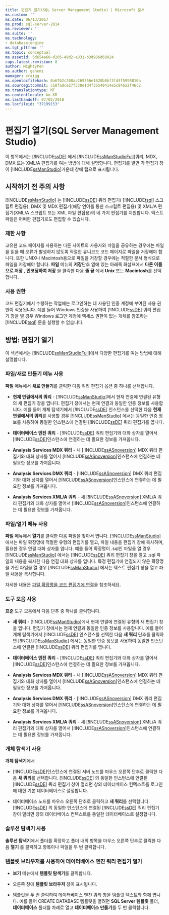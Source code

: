 ```yaml
---
title: 편집기 열기(SQL Server Management Studio) | Microsoft 문서
ms.custom: ''
ms.date: 06/13/2017
ms.prod: sql-server-2014
ms.reviewer: ''
ms.suite: ''
ms.technology:
- database-engine
ms.tgt_pltfrm: ''
ms.topic: conceptual
ms.assetid: 5d654a60-d205-49d2-a831-b3d986d60024
caps.latest.revision: 8
author: MightyPen
ms.author: genemi
manager: craigg
ms.openlocfilehash: 0a67b2c268aa269356e1620b8bf3fd5f5998810a
ms.sourcegitcommit: c18fadce27f330e1d4f36549414e5c84ba2f46c2
ms.translationtype: MT
ms.contentlocale: ko-KR
ms.lasthandoff: 07/02/2018
ms.locfileid: "37199153"
---
```

# <a name="open-an-editor-sql-server-management-studio"></a>편집기 열기(SQL Server Management Studio)
  이 항목에서는 [!INCLUDE[ssDE](../../includes/ssde-md.md)] 에서 [!INCLUDE[ssManStudioFull](../../includes/ssmanstudiofull-md.md)]쿼리, MDX, DMX 또는 XML/A 편집기를 여는 방법에 대해 설명합니다. 편집기를 열면 각 편집기 창이 [!INCLUDE[ssManStudio](../../includes/ssmanstudio-md.md)]가운데 창에 탭으로 표시됩니다.  
  
## <a name="before-you-begin"></a>시작하기 전 주의 사항  
 [!INCLUDE[ssManStudio](../../includes/ssmanstudio-md.md)] 는 [!INCLUDE[ssDE](../../includes/ssde-md.md)] 쿼리 편집기( [!INCLUDE[tsql](../../includes/tsql-md.md)] 스크립트 편집용), DMX 및 MDX 편집기(해당 언어를 통한 스크립트 편집용) 및 XML/A 편집기(XML/A 스크립트 또는 XML 파일 편집용)의 네 가지 편집기를 지원합니다. 텍스트 파일은 어떠한 편집기로도 편집할 수 있습니다.  
  
### <a name="limitations-and-restrictions"></a>제한 사항  
 고유한 코드 페이지를 사용하는 다른 사이트의 사용자와 파일을 공유하는 경우에는 파일을 읽을 때 오류가 발생하지 않도록 적절한 유니코드 코드 페이지로 파일을 저장해야 합니다. 또한 UNIX나 Macintosh용으로 파일을 저장할 경우에는 적절한 문서 형식으로 파일을 저장해야 합니다. **파일** 메뉴의 **저장**단추 옆에 있는 아래쪽 화살표에서 **다른 이름으로 저장** , **인코딩하여 저장** 을 클릭한 다음 **줄 끝** 에서 **Unix** 또는 **Macintosh**를 선택합니다.  
  
### <a name="permissions"></a>사용 권한  
 코드 편집기에서 수행하는 작업에는 로그인하는 데 사용된 인증 계정에 부여된 사용 권한이 적용됩니다. 예를 들어 Windows 인증을 사용하여 [!INCLUDE[ssDE](../../includes/ssde-md.md)] 쿼리 편집기 창을 열 경우 Windows 로그인 계정에 액세스 권한이 없는 개체를 참조하는 [!INCLUDE[tsql](../../includes/tsql-md.md)] 문을 실행할 수 없습니다.  
  
## <a name="how-to-open-editors"></a>방법: 편집기 열기  
 이 섹션에서는 [!INCLUDE[ssManStudioFull](../../includes/ssmanstudiofull-md.md)]에서 다양한 편집기를 여는 방법에 대해 설명합니다.  
  
### <a name="using-the-filenew-menu"></a>파일/새로 만들기 메뉴 사용  
 **파일** 메뉴에서 **새로 만들기**를 클릭한 다음 쿼리 편집기 옵션 중 하나를 선택합니다.  
  
-   **현재 연결에서의 쿼리** - [!INCLUDE[ssManStudio](../../includes/ssmanstudio-md.md)]에서 현재 연결에 연결된 유형의 새 편집기 창을 엽니다. 편집기 창에서는 현재 연결과 동일한 인증 정보를 사용합니다. 예를 들어 개체 탐색기에서 [!INCLUDE[ssDE](../../includes/ssde-md.md)] 인스턴스를 선택한 다음 **현재 연결에서의 쿼리**를 사용할 경우 [!INCLUDE[ssManStudio](../../includes/ssmanstudio-md.md)] 에서는 동일한 인증 정보를 사용하여 동일한 인스턴스에 연결된 [!INCLUDE[ssDE](../../includes/ssde-md.md)] 쿼리 편집기를 엽니다.  
  
-   **데이터베이스 엔진 쿼리** - [!INCLUDE[ssDE](../../includes/ssde-md.md)] 쿼리 편집기와 대화 상자를 열어서 [!INCLUDE[ssDE](../../includes/ssde-md.md)]인스턴스에 연결하는 데 필요한 정보를 가져옵니다.  
  
-   **Analysis Services MDX 쿼리** - 새 [!INCLUDE[ssASnoversion](../../includes/ssasnoversion-md.md)] MDX 쿼리 편집기와 대화 상자를 열어서 [!INCLUDE[ssASnoversion](../../includes/ssasnoversion-md.md)]인스턴스에 연결하는 데 필요한 정보를 가져옵니다.  
  
-   **Analysis Services DMX 쿼리** - [!INCLUDE[ssASnoversion](../../includes/ssasnoversion-md.md)] DMX 쿼리 편집기와 대화 상자를 열어서 [!INCLUDE[ssASnoversion](../../includes/ssasnoversion-md.md)]인스턴스에 연결하는 데 필요한 정보를 가져옵니다.  
  
-   **Analysis Services XML/A 쿼리** - 새 [!INCLUDE[ssASnoversion](../../includes/ssasnoversion-md.md)] XML/A 쿼리 편집기와 대화 상자를 열어서 [!INCLUDE[ssASnoversion](../../includes/ssasnoversion-md.md)]인스턴스에 연결하는 데 필요한 정보를 가져옵니다.  
  
### <a name="using-the-fileopen-menu"></a>파일/열기 메뉴 사용  
 **파일** 메뉴에서 **열기**를 클릭한 다음 파일을 찾아서 엽니다. [!INCLUDE[ssManStudio](../../includes/ssmanstudio-md.md)] 에서는 파일 확장명에 적절한 유형의 편집기를 열고, 파일 내용을 편집기 창에 복사하며, 필요한 경우 연결 대화 상자를 엽니다. 예를 들어 확장명이 .sql인 파일을 열 경우 [!INCLUDE[ssManStudio](../../includes/ssmanstudio-md.md)] 에서는 [!INCLUDE[ssDE](../../includes/ssde-md.md)] 쿼리 편집기 창을 열고 .sql 파일의 내용을 복사한 다음 연결 대화 상자를 엽니다. 특정 편집기에 연결되지 않은 확장명을 가진 파일을 열 경우 [!INCLUDE[ssManStudio](../../includes/ssmanstudio-md.md)] 에서는 텍스트 편집기 창을 열고 파일 내용을 복사합니다.  
  
 자세한 내용은 [파일 확장명을 코드 편집기에 연결](associate-file-extensions-to-a-code-editor.md)을 참조하세요.  
  
### <a name="using-the-toolbar"></a>도구 모음 사용  
 **표준** 도구 모음에서 다음 단추 중 하나를 클릭합니다.  
  
-   **새 쿼리** - [!INCLUDE[ssManStudio](../../includes/ssmanstudio-md.md)]에서 현재 연결에 연결된 유형의 새 편집기 창을 엽니다. 편집기 창에서는 현재 연결과 동일한 인증 정보를 사용합니다. 예를 들어 개체 탐색기에서 [!INCLUDE[ssDE](../../includes/ssde-md.md)] 인스턴스를 선택한 다음 **새 쿼리** 단추를 클릭하면 [!INCLUDE[ssManStudio](../../includes/ssmanstudio-md.md)] 에서는 동일한 인증 정보를 사용하여 동일한 인스턴스에 연결된 [!INCLUDE[ssDE](../../includes/ssde-md.md)] 쿼리 편집기를 엽니다.  
  
-   **데이터베이스 엔진 쿼리** - [!INCLUDE[ssDE](../../includes/ssde-md.md)] 쿼리 편집기와 대화 상자를 열어서 [!INCLUDE[ssDE](../../includes/ssde-md.md)]인스턴스에 연결하는 데 필요한 정보를 가져옵니다.  
  
-   **Analysis Services MDX 쿼리** - 새 [!INCLUDE[ssASnoversion](../../includes/ssasnoversion-md.md)] MDX 쿼리 편집기와 대화 상자를 열어서 [!INCLUDE[ssASnoversion](../../includes/ssasnoversion-md.md)]인스턴스에 연결하는 데 필요한 정보를 가져옵니다.  
  
-   **Analysis Services DMX 쿼리** - [!INCLUDE[ssASnoversion](../../includes/ssasnoversion-md.md)] DMX 쿼리 편집기와 대화 상자를 열어서 [!INCLUDE[ssASnoversion](../../includes/ssasnoversion-md.md)]인스턴스에 연결하는 데 필요한 정보를 가져옵니다.  
  
-   **Analysis Services XML/A 쿼리** - 새 [!INCLUDE[ssASnoversion](../../includes/ssasnoversion-md.md)] XML/A 쿼리 편집기와 대화 상자를 열어서 [!INCLUDE[ssASnoversion](../../includes/ssasnoversion-md.md)]인스턴스에 연결하는 데 필요한 정보를 가져옵니다.  
  
### <a name="using-object-explorer"></a>개체 탐색기 사용  
 **개체 탐색기**에서  
  
-   [!INCLUDE[ssDE](../../includes/ssde-md.md)]인스턴스에 연결된 서버 노드를 마우스 오른쪽 단추로 클릭한 다음 **새 쿼리**를 선택합니다. [!INCLUDE[ssDE](../../includes/ssde-md.md)] 의 동일한 인스턴스에 연결된 [!INCLUDE[ssDE](../../includes/ssde-md.md)] 쿼리 편집기 창이 열리면 창의 데이터베이스 컨텍스트를 로그인에 대한 기본 데이터베이스로 설정합니다.  
  
-   데이터베이스 노드를 마우스 오른쪽 단추로 클릭하고 **새 쿼리**를 선택합니다. [!INCLUDE[ssDE](../../includes/ssde-md.md)] 의 동일한 인스턴스에 연결된 [!INCLUDE[ssDE](../../includes/ssde-md.md)] 쿼리 편집기 창이 열리면 창의 데이터베이스 컨텍스트를 동일한 데이터베이스로 설정합니다.  
  
### <a name="using-solution-explorer"></a>솔루션 탐색기 사용  
 **솔루션 탐색기**에서 폴더를 확장하고 폴더 내의 항목을 마우스 오른쪽 단추로 클릭한 다음 **열기** 를 클릭하고 항목이나 파일을 두 번 클릭합니다.  
  
### <a name="using-template-browser-to-open-the-database-engine-query-editor"></a>템플릿 브라우저를 사용하여 데이터베이스 엔진 쿼리 편집기 열기  
  
-   **보기** 메뉴에서 **템플릿 탐색기**를 클릭합니다.  
  
-   오른쪽 창에 **템플릿 브라우저** 창이 표시됩니다.  
  
-   템플릿을 두 번 클릭하여 데이터베이스 엔진 쿼리 창을 템플릿 텍스트와 함께 엽니다. 예를 들어 CREATE DATABASE 템플릿을 열려면 **SQL Server 템플릿** 폴더, **데이터베이스** 폴더를 차례로 열고 **데이터베이스 만들기**를 두 번 클릭합니다.  
  
  
